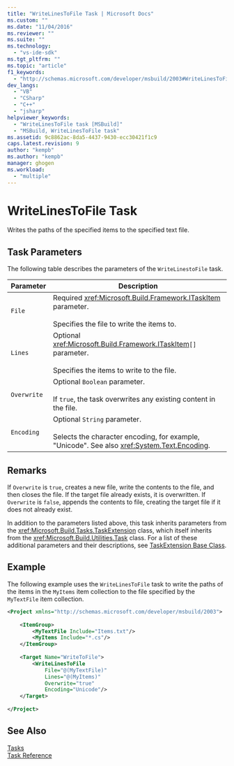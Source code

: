```yaml
---
title: "WriteLinesToFile Task | Microsoft Docs"
ms.custom: ""
ms.date: "11/04/2016"
ms.reviewer: ""
ms.suite: ""
ms.technology: 
  - "vs-ide-sdk"
ms.tgt_pltfrm: ""
ms.topic: "article"
f1_keywords: 
  - "http://schemas.microsoft.com/developer/msbuild/2003#WriteLinesToFile"
dev_langs: 
  - "VB"
  - "CSharp"
  - "C++"
  - "jsharp"
helpviewer_keywords: 
  - "WriteLinesToFile task [MSBuild]"
  - "MSBuild, WriteLinesToFile task"
ms.assetid: 9c8862ac-8da5-4437-9430-ecc30421f1c9
caps.latest.revision: 9
author: "kempb"
ms.author: "kempb"
manager: ghogen
ms.workload: 
  - "multiple"
---
```

# WriteLinesToFile Task
Writes the paths of the specified items to the specified text file.  
  
## Task Parameters  
 The following table describes the parameters of the `WriteLinestoFile` task.  
  
|Parameter|Description|  
|---------------|-----------------|  
|`File`|Required <xref:Microsoft.Build.Framework.ITaskItem> parameter.<br /><br /> Specifies the file to write the items to.|  
|`Lines`|Optional <xref:Microsoft.Build.Framework.ITaskItem>`[]` parameter.<br /><br /> Specifies the items to write to the file.|  
|`Overwrite`|Optional `Boolean` parameter.<br /><br /> If `true`, the task overwrites any existing content in the file.|  
|`Encoding`|Optional `String` parameter.<br /><br /> Selects the character encoding, for example, "Unicode".  See also <xref:System.Text.Encoding>.|  
  
## Remarks  
 If `Overwrite` is `true`, creates a new file, write the contents to the file, and then closes the file. If the target file already exists, it is overwritten. If `Overwrite` is `false`, appends the contents to file, creating the target file if it does not already exist.  
  
 In addition to the parameters listed above, this task inherits parameters from the <xref:Microsoft.Build.Tasks.TaskExtension> class, which itself inherits from the <xref:Microsoft.Build.Utilities.Task> class. For a list of these additional parameters and their descriptions, see [TaskExtension Base Class](../msbuild/taskextension-base-class.md).  
  
## Example  
 The following example uses the `WriteLinesToFile` task to write the paths of the items in the `MyItems` item collection to the file specified by the `MyTextFile` item collection.  
  
```xml  
<Project xmlns="http://schemas.microsoft.com/developer/msbuild/2003">  
  
    <ItemGroup>  
        <MyTextFile Include="Items.txt"/>  
        <MyItems Include="*.cs"/>  
    </ItemGroup>  
  
    <Target Name="WriteToFile">  
        <WriteLinesToFile  
            File="@(MyTextFile)"  
            Lines="@(MyItems)"  
            Overwrite="true"  
            Encoding="Unicode"/>  
    </Target>  
  
</Project>  
```  
  
## See Also  
 [Tasks](../msbuild/msbuild-tasks.md)   
 [Task Reference](../msbuild/msbuild-task-reference.md)
